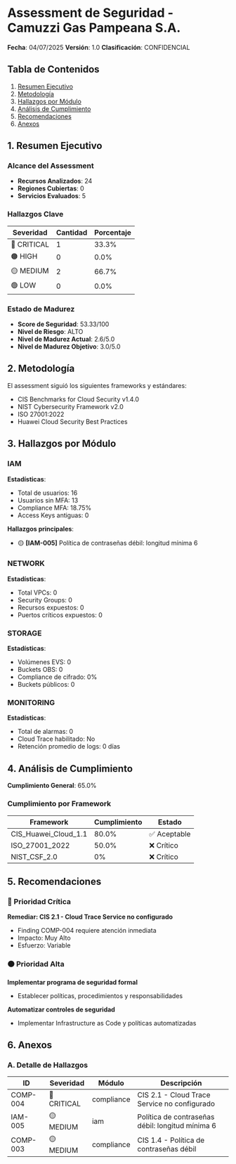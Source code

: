 # Assessment de Seguridad - Camuzzi Gas Pampeana S.A.

**Fecha**: 04/07/2025
**Versión**: 1.0
**Clasificación**: CONFIDENCIAL

## Tabla de Contenidos

1. [Resumen Ejecutivo](#resumen-ejecutivo)
2. [Metodología](#metodología)
3. [Hallazgos por Módulo](#hallazgos-por-módulo)
4. [Análisis de Cumplimiento](#análisis-de-cumplimiento)
5. [Recomendaciones](#recomendaciones)
6. [Anexos](#anexos)

## 1. Resumen Ejecutivo

### Alcance del Assessment

- **Recursos Analizados**: 24
- **Regiones Cubiertas**: 0
- **Servicios Evaluados**: 5

### Hallazgos Clave

| Severidad | Cantidad | Porcentaje |
|-----------|----------|------------|
| 🔴 CRITICAL | 1 | 33.3% |
| 🟠 HIGH | 0 | 0.0% |
| 🟡 MEDIUM | 2 | 66.7% |
| 🟢 LOW | 0 | 0.0% |

### Estado de Madurez

- **Score de Seguridad**: 53.33/100
- **Nivel de Riesgo**: ALTO
- **Nivel de Madurez Actual**: 2.6/5.0
- **Nivel de Madurez Objetivo**: 3.0/5.0

## 2. Metodología

El assessment siguió los siguientes frameworks y estándares:

- CIS Benchmarks for Cloud Security v1.4.0
- NIST Cybersecurity Framework v2.0
- ISO 27001:2022
- Huawei Cloud Security Best Practices

## 3. Hallazgos por Módulo

### IAM

**Estadísticas**:

- Total de usuarios: 16
- Usuarios sin MFA: 13
- Compliance MFA: 18.75%
- Access Keys antiguas: 0

**Hallazgos principales**:

- 🟡 **[IAM-005]** Política de contraseñas débil: longitud mínima 6

### NETWORK

**Estadísticas**:

- Total VPCs: 0
- Security Groups: 0
- Recursos expuestos: 0
- Puertos críticos expuestos: 0


### STORAGE

**Estadísticas**:

- Volúmenes EVS: 0
- Buckets OBS: 0
- Compliance de cifrado: 0%
- Buckets públicos: 0


### MONITORING

**Estadísticas**:

- Total de alarmas: 0
- Cloud Trace habilitado: No
- Retención promedio de logs: 0 días


## 4. Análisis de Cumplimiento

**Cumplimiento General**: 65.0%

### Cumplimiento por Framework

| Framework | Cumplimiento | Estado |
|-----------|--------------|--------|
| CIS_Huawei_Cloud_1.1 | 80.0% | ✅ Aceptable |
| ISO_27001_2022 | 50.0% | ❌ Crítico |
| NIST_CSF_2.0 | 0% | ❌ Crítico |

## 5. Recomendaciones

### 🔴 Prioridad Crítica

**Remediar: CIS 2.1 - Cloud Trace Service no configurado**
- Finding COMP-004 requiere atención inmediata
- Impacto: Muy Alto
- Esfuerzo: Variable

### 🟠 Prioridad Alta

**Implementar programa de seguridad formal**
- Establecer políticas, procedimientos y responsabilidades

**Automatizar controles de seguridad**
- Implementar Infrastructure as Code y políticas automatizadas


## 6. Anexos

### A. Detalle de Hallazgos

| ID | Severidad | Módulo | Descripción |
|----|-----------|--------|-------------|
| COMP-004 | 🔴 CRITICAL | compliance | CIS 2.1 - Cloud Trace Service no configurado |
| IAM-005 | 🟡 MEDIUM | iam | Política de contraseñas débil: longitud mínima 6 |
| COMP-003 | 🟡 MEDIUM | compliance | CIS 1.4 - Política de contraseñas débil |
